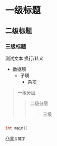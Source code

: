 # 一级标题
## 二级标题
### 三级标题


测试文本
换行/转义<br>

* 数据项
  * 子项
    * 杂项

> 一级分层
>> 二级分层
>>> 三级

```c

int main()
```

凸显`关键字`

